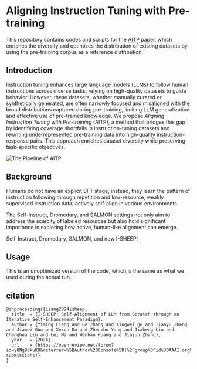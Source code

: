 # Aligning Instruction Tuning with Pre-training
This repository contains codes and scripts for the [AITP paper](https://arxiv.org/abs/2408.08072), which enriches the diversity and optimizes the distribution of existing datasets by using the pre-training corpus as a reference distribution.

## Introduction
Instruction tuning enhances large language models (LLMs) to follow human instructions across diverse tasks, relying on high-quality datasets to guide behavior. However, these datasets, whether manually curated or synthetically generated, are often narrowly focused and misaligned with the broad distributions captured during pre-training, limiting LLM generalization and effective use of pre-trained knowledge. We propose *Aligning Instruction Tuning with Pre-training* (AITP), a method that bridges this gap by identifying coverage shortfalls in instruction-tuning datasets and rewriting underrepresented pre-training data into high-quality instruction-response pairs. This approach enriches dataset diversity while preserving task-specific objectives.

![The Pipeline of AITP. ](./pictures/AITPpipeline.png)

## Background

Humans do not have an explicit SFT stage; instead, they learn the pattern of instruction following through repetition and low-resource, weakly supervised instruction data, actively self-align in various environments.

The Self-Instruct, Dromedary, and SALMON settings not only aim to address the scarcity of labeled resources but also hold significant importance in exploring how active, human-like alignment can emerge.

Self-Instruct, Dromedary, SALMON, and now I-SHEEP!

## Usage
This is an unoptimized version of the code, which is the same as what we used during the actual run.




## citation
```
@inproceedings{Liang2024isheep,
  title  = {I-SHEEP: Self-Alignment of LLM from Scratch through an Iterative Self-Enhancement Paradigm},
  author = {Yiming Liang and Ge Zhang and Xingwei Qu and Tianyu Zheng and Jiawei Guo and Xeron Du and Zhenzhu Yang and Jiaheng Liu and Chenghua Lin and Lei Ma and Wenhao Huang and Jiajun Zhang},
  year   = {2024},
  url    = {https://openreview.net/forum?id=y8Ng9dkuK9&referrer=%5BAuthor%20Console%5D(%2Fgroup%3Fid%3DAAAI.org%2F2025%2FAI_Alignment_Track%2FAuthors%23your-submissions)}
}
```

